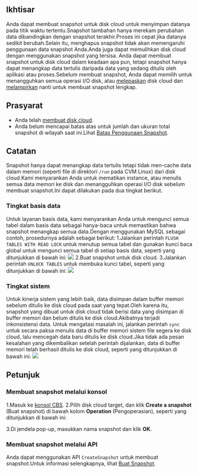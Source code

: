 
## Ikhtisar
Anda dapat membuat snapshot untuk disk cloud untuk menyimpan datanya pada titik waktu tertentu.Snapshot tambahan hanya merekam perubahan data dibandingkan dengan snapshot terakhir.Proses ini cepat jika datanya sedikit berubah.Selain itu, menghapus snapshot tidak akan memengaruhi penggunaan data snapshot Anda.Anda juga dapat memulihkan disk cloud dengan menggunakan snapshot yang tersisa.
Anda dapat membuat snapshot untuk disk cloud dalam keadaan apa pun, tetapi snapshot hanya dapat menangkap data tertulis daripada data yang sedang ditulis oleh aplikasi atau proses.Sebelum membuat snapshot, Anda dapat memilih untuk menangguhkan semua operasi I/O disk, atau [melepaskan](https://intl.cloud.tencent.com/document/product/362/32400) disk cloud dan [melampirkan]( https://intl.cloud.tencent.com/document/product/362/32401) nanti untuk membuat snapshot lengkap.

## Prasyarat
- Anda telah [membuat disk cloud](https://intl.cloud.tencent.com/document/product/362/5744).
- Anda belum mencapai batas atas untuk jumlah dan ukuran total snapshot di wilayah saat ini.Lihat [Batas Penggunaan Snapshot](https://intl.cloud.tencent.com/document/product/362/32406).

## Catatan
Snapshot hanya dapat menangkap data tertulis tetapi tidak men-cache data dalam memori (seperti file di direktori `/run` pada CVM Linux) dari disk cloud.Kami menyarankan Anda untuk mematikan instance, atau menulis semua data memori ke disk dan menangguhkan operasi I/O disk sebelum membuat snapshot.Ini dapat dilakukan pada dua tingkat berikut.
### Tingkat basis data
Untuk layanan basis data, kami menyarankan Anda untuk mengunci semua tabel dalam basis data sebagai hanya-baca untuk memastikan bahwa snapshot menangkap semua data.Dengan menggunakan MySQL sebagai contoh, prosedurnya adalah sebagai berikut:
1.Jalankan perintah `FLUSH TABLES WITH READ LOCK` untuk menutup semua tabel dan gunakan kunci baca global untuk mengunci semua tabel di setiap basis data, seperti yang ditunjukkan di bawah ini:
![](https://main.qcloudimg.com/raw/287ad27cec557a52a3386a60b937dc9b.png)
2.Buat snapshot untuk disk cloud.
3.Jalankan perintah `UNLOCK TABLES` untuk membuka kunci tabel, seperti yang ditunjukkan di bawah ini:
![](https://main.qcloudimg.com/raw/8a5fdcb0df254f0f9afcf3ef86679fc0.png)

### Tingkat sistem
Untuk kinerja sistem yang lebih baik, data disimpan dalam buffer memori sebelum ditulis ke disk cloud pada saat yang tepat.Oleh karena itu, snapshot yang dibuat untuk disk cloud tidak berisi data yang disimpan di buffer memori dan belum ditulis ke disk cloud.Akibatnya terjadi inkonsistensi data.
Untuk mengatasi masalah ini, jalankan perintah `sync` untuk secara paksa menulis data di buffer memori sistem file segera ke disk cloud, lalu mencegah data baru ditulis ke disk cloud.Jika tidak ada pesan kesalahan yang dikembalikan setelah perintah dijalankan, data di buffer memori telah berhasil ditulis ke disk cloud, seperti yang ditunjukkan di bawah ini:
![](https://main.qcloudimg.com/raw/e1b0ac245e325281a0693f7ae43946ff.png)



## Petunjuk[](id:CreateSnapshot)
### Membuat snapshot melalui konsol
1.Masuk ke [konsol CBS](https://console.cloud.tencent.com/cvm/cbs).
2.Pilih disk cloud target, dan klik **Create a snapshot** (Buat snapshot) di bawah kolom **Operation** (Pengoperasian), seperti yang ditunjukkan di bawah ini:

3.Di jendela pop-up, masukkan nama snapshot dan klik **OK**.

### Membuat snapshot melalui API
Anda dapat menggunakan API `CreateSnapshot` untuk membuat snapshot.Untuk informasi selengkapnya, lihat [Buat Snapshot](https://intl.cloud.tencent.com/document/product/362/15648).



